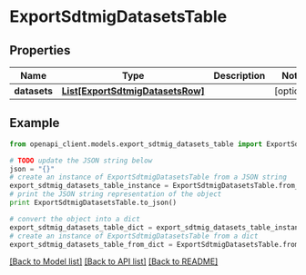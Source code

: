 # ExportSdtmigDatasetsTable


## Properties
Name | Type | Description | Notes
------------ | ------------- | ------------- | -------------
**datasets** | [**List[ExportSdtmigDatasetsRow]**](ExportSdtmigDatasetsRow.md) |  | [optional] 

## Example

```python
from openapi_client.models.export_sdtmig_datasets_table import ExportSdtmigDatasetsTable

# TODO update the JSON string below
json = "{}"
# create an instance of ExportSdtmigDatasetsTable from a JSON string
export_sdtmig_datasets_table_instance = ExportSdtmigDatasetsTable.from_json(json)
# print the JSON string representation of the object
print ExportSdtmigDatasetsTable.to_json()

# convert the object into a dict
export_sdtmig_datasets_table_dict = export_sdtmig_datasets_table_instance.to_dict()
# create an instance of ExportSdtmigDatasetsTable from a dict
export_sdtmig_datasets_table_from_dict = ExportSdtmigDatasetsTable.from_dict(export_sdtmig_datasets_table_dict)
```
[[Back to Model list]](../README.md#documentation-for-models) [[Back to API list]](../README.md#documentation-for-api-endpoints) [[Back to README]](../README.md)


